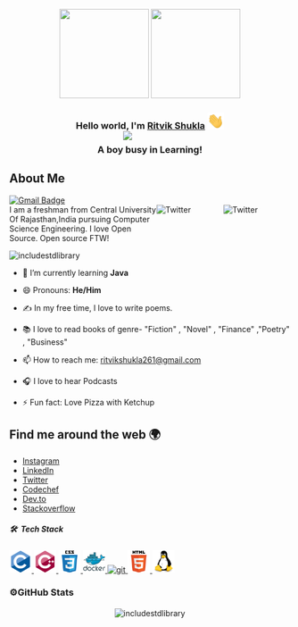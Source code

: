 <p align="center"> <img src="https://challengepost-s3-challengepost.netdna-ssl.com/photos/production/software_photos/000/456/278/datas/original.gif" height="160px" width="160px"> <img src="https://octodex.github.com/images/daftpunktocat-guy.gif" height="160px" width="160px"> </p>

<h3 align="center">Hello world, I'm <a href="https://www.linkedin.com/notifications/" target="_blank">Ritvik Shukla</a> <img src="https://raw.githubusercontent.com/ABSphreak/ABSphreak/master/gifs/Hi.gif" width="30px"><img  align='right' src="https://www.betterteam.com/images/betterteam-motivational-quotes-for-the-workplace-5355x3570-20201119.jpeg?crop=1:1,smart&width=1200&dpr=2" width="300px"> </h3>
<h3 align="center">A boy busy in Learning!</h3>

## About Me
 [![Gmail Badge](https://img.shields.io/badge/-ritvikshukla261@gmail.com-c14438?style=flat-square&logo=Gmail&logoColor=white&link=mailto:ritvikshukla261@gmail.com)](mailto:ritvikshukla261@gmail.com)
<br/>
<a href="https://twitter.com/1857Estd" target="_blank"><img src="https://cdn2.iconfinder.com/data/icons/social-media-2199/64/social_media_isometric_6-twitter-512.png" height="120px" width="120px" alt="Twitter" align="right"></a><a href="https://www.linkedin.com/in/ritvikshukla/" target="_blank"><img src="https://cdn2.iconfinder.com/data/icons/social-media-2199/64/social_media_isometric_14-linkedin-512.png" height="120px" width="120px" alt="Twitter" align="right"></a>
I am a freshman from Central University Of Rajasthan,India pursuing Computer Science Engineering. I love Open Source. Open source FTW!


<p align="left"> <img src="https://komarev.com/ghpvc/?username=includestdlibrary&label=Profile%20views&color=0e75b6&style=flat" alt="includestdlibrary" /> </p>

- 🌱 I’m currently learning **Java**

- 😄 Pronouns: **He/Him**

- ✍️  In my free time, I love to write poems.

- 📚  I love to read books of genre- "Fiction" , "Novel" , "Finance" ,"Poetry" , "Business"

- 📫 How to reach me: [ritvikshukla261@gmail.com](ritvikshukla261@gmail.com)

- 🎧 I love to hear Podcasts

- ⚡ Fun fact: Love Pizza with Ketchup


## Find me around the web 🌍

- [Instagram](https://www.instagram.com/keen.609/)
- [LinkedIn](https://www.linkedin.com/in/ritvikshukla/)
- [Twitter](https://twitter.com/1857Estd)
- [Codechef](https://www.codechef.com/users/rshukla_2001)
- [Dev.to](https://dev.to/1857estd)
- [Stackoverflow](https://stackoverflow.com/users/14782142/ritvik-shukla?tab=profile)

##### 🛠 &nbsp;Tech Stack

<p align="left"> <a href="https://www.cprogramming.com/" target="_blank"> <img src="https://raw.githubusercontent.com/devicons/devicon/master/icons/c/c-original.svg" alt="c" width="40" height="40"/> </a> <a href="https://www.w3schools.com/cpp/" target="_blank"> <img src="https://raw.githubusercontent.com/devicons/devicon/master/icons/cplusplus/cplusplus-original.svg" alt="cplusplus" width="40" height="40"/> </a> <a href="https://www.w3schools.com/css/" target="_blank"> <img src="https://raw.githubusercontent.com/devicons/devicon/master/icons/css3/css3-original-wordmark.svg" alt="css3" width="40" height="40"/> </a> <a href="https://www.docker.com/" target="_blank"> <img src="https://raw.githubusercontent.com/devicons/devicon/master/icons/docker/docker-original-wordmark.svg" alt="docker" width="40" height="40"/> </a> <a href="https://git-scm.com/" target="_blank"> <img src="https://www.vectorlogo.zone/logos/git-scm/git-scm-icon.svg" alt="git" width="40" height="40"/> </a> <a href="https://www.w3.org/html/" target="_blank"> <img src="https://raw.githubusercontent.com/devicons/devicon/master/icons/html5/html5-original-wordmark.svg" alt="html5" width="40" height="40"/> </a> <a href="https://www.linux.org/" target="_blank"> <img src="https://raw.githubusercontent.com/devicons/devicon/master/icons/linux/linux-original.svg" alt="linux" width="40" height="40"/> </a> </p>

### ⚙️GitHub Stats

<p align="center">
<img align="center" src="https://github-readme-streak-stats.herokuapp.com/?user=includestdlibrary&" alt="includestdlibrary" />
</p>





